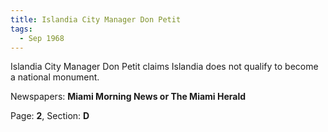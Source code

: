 ```yaml
---  
title: Islandia City Manager Don Petit  
tags:  
  - Sep 1968  
---  
```

  
Islandia City Manager Don Petit claims Islandia does not qualify to become a national monument.  
  
Newspapers: **Miami Morning News or The Miami Herald**  
  
Page: **2**, Section: **D** 
